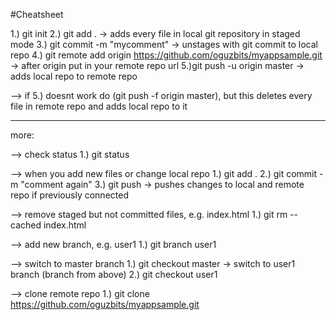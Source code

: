 #Cheatsheet

1.) git init
2.) git add .
-> adds every file in local git repository in staged mode
3.) git commit -m "mycomment"
-> unstages with git commit to local repo
4.) git remote add origin https://github.com/oguzbits/myappsample.git
-> after origin put in your remote repo url
5.)git push -u origin master
-> adds local repo to remote repo

--> if 5.) doesnt work do (git push -f origin master), but this deletes every file in remote repo and adds local repo to it

---

more:

--> check status
1.) git status

--> when you add new files or change local repo
1.) git add .
2.) git commit -m "comment again"
3.) git push
-> pushes changes to local and remote repo if previously connected

--> remove staged but not committed files, e.g. index.html
1.) git rm --cached index.html

--> add new branch, e.g. user1
1.) git branch user1

--> switch to master branch
1.) git checkout master
-> switch to user1 branch (branch from above)
2.) git checkout user1

--> clone remote repo
1.) git clone https://github.com/oguzbits/myappsample.git
